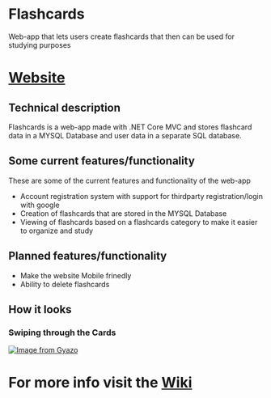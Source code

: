 # Flashcards
 Web-app that lets users create flashcards that then can be used for studying purposes
 
 # [Website](https://flashcardsdotnetcoremvc.azurewebsites.net/)

## Technical description
Flashcards is a web-app made with .NET Core MVC and stores flashcard data in a MYSQL Database and user data in a separate SQL database.

## Some current features/functionality
These are some of the current features and functionality of the web-app

- Account registration system with support for thirdparty registration/login with google
- Creation of flashcards that are stored in the MYSQL Database
- Viewing of flashcards based on a flashcards category to make it easier to organize and study

## Planned features/functionality

- Make the website Mobile frinedly
- Ability to delete flashcards

## How it looks

### Swiping through the Cards
[![Image from Gyazo](https://i.gyazo.com/ea98726d22a2ee3d1c25121bf8457f49.gif)](https://gyazo.com/ea98726d22a2ee3d1c25121bf8457f49)

# For more info visit the [Wiki](https://github.com/a17fellu/Flashcards/wiki/)
